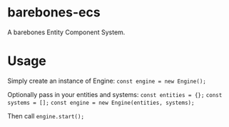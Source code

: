 # barebones-ecs

A barebones Entity Component System.

# Usage

Simply create an instance of Engine:
`const engine = new Engine();`

Optionally pass in your entities and systems:
`const entities = {};`
`const systems = [];`
`const engine = new Engine(entities, systems);`

Then call `engine.start();`